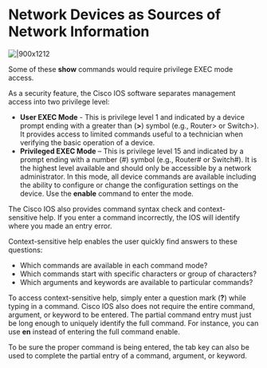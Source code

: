 # Network Devices as Sources of Network Information

![|900x1212](https://i.imgur.com/Rt3W3iK.png)

Some of these **show** commands would require privilege EXEC mode access.

As a security feature, the Cisco IOS software separates management access into two privilege level:

- **User EXEC Mode** - This is privilege level 1 and indicated by a device prompt ending with a greater than (**>**) symbol (e.g., Router> or Switch>). It provides access to limited commands useful to a technician when verifying the basic operation of a device.
- **Privileged EXEC Mode** – This is privilege level 15 and indicated by a prompt ending with a number (#) symbol (e.g., Router# or Switch#). It is the highest level available and should only be accessible by a network administrator. In this mode, all device commands are available including the ability to configure or change the configuration settings on the device. Use the **enable** command to enter the mode.

The Cisco IOS also provides command syntax check and context-sensitive help. If you enter a command incorrectly, the IOS will identify where you made an entry error.

Context-sensitive help enables the user quickly find answers to these questions:

- Which commands are available in each command mode?
- Which commands start with specific characters or group of characters?
- Which arguments and keywords are available to particular commands?

To access context-sensitive help, simply enter a question mark (**?**) while typing in a command. Cisco IOS also does not require the entire command, argument, or keyword to be entered. The partial command entry must just be long enough to uniquely identify the full command. For instance, you can use **en** instead of entering the full command enable.

To be sure the proper command is being entered, the tab key can also be used to complete the partial entry of a command, argument, or keyword.